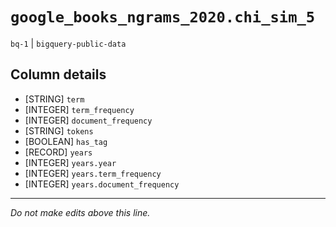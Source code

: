 # `google_books_ngrams_2020.chi_sim_5`
`bq-1` | `bigquery-public-data`

## Column details
* [STRING]    `term`
* [INTEGER]   `term_frequency`
* [INTEGER]   `document_frequency`
* [STRING]    `tokens`
* [BOOLEAN]   `has_tag`
* [RECORD]    `years`
* [INTEGER]   `years.year`
* [INTEGER]   `years.term_frequency`
* [INTEGER]   `years.document_frequency`

-------------------------------------------------------------------------------
*Do not make edits above this line.*
